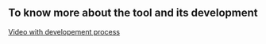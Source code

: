 ## To know more about the tool and its development
[Video with developement process](https://youtu.be/tLPmvoiEbEo)
